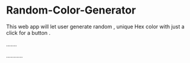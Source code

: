 # Random-Color-Generator
This web app will let user generate random , unique Hex color with just a click for a button .


.......

...........